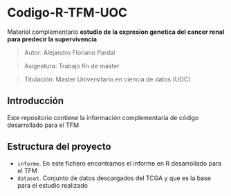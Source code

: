 # Codigo-R-TFM-UOC
Material complementario **estudio de la expresion genetica del cancer renal para predecir la supervivencia**

> Autor: Alejandro Floriano Pardal

> Asignatura: Trabajo fin de máster 

> Titulación: Master Universitario en ciencia de datos (UOC)

Introducción
---

Este repositorio contiene la información complementaria de código desarrollado para el TFM

Estructura del proyecto
---

- `informe`. En este fichero encontramos el informe en R desarrollado para el TFM
- `dataset`. Conjunto de datos descargados del TCGA y que es la base para el estudio realizado
